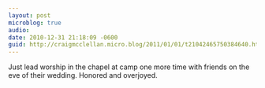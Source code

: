 ```yaml
---
layout: post
microblog: true
audio: 
date: 2010-12-31 21:18:09 -0600
guid: http://craigmcclellan.micro.blog/2011/01/01/t21042465750384640.html
---
```

Just lead worship in the chapel at camp one more time with friends on the eve of their wedding. Honored and overjoyed.

